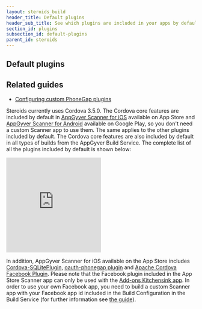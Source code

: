 ```yaml
---
layout: steroids_build
header_title: Default plugins
header_sub_title: See which plugins are included in your apps by default
section_id: plugins
subsection_id: default-plugins
parent_id: steroids
---
```

<section class="docs-section" id="default-plugins">

# Default plugins

## Related guides

- [Configuring custom PhoneGap plugins](/tooling/plugins/configuring-custom-plugins)

Steroids currently uses Cordova 3.5.0. The Cordova core features are included by default in [AppGyver Scanner for iOS](https://itunes.apple.com/us/app/appgyver-scanner/id575076515?mt=8) available on App Store and [AppGyver Scanner for Android](https://play.google.com/store/apps/details?id=com.appgyver.freshandroid&hl=en) available on Google Play, so you don't need a custom Scanner app to use them. The same applies to the other plugins included by default. The Cordova core features are also included by default in all types of builds from the AppGyver Build Service. The complete list of all the plugins included by default is shown below:

<div style="position:relative;padding-bottom:50%;width:100%">
<embed src="https://docs.google.com/spreadsheets/d/1kHGOjSWMUdXN-CmEW4iw9g8k45R9a_fj-39re1hmqUY/pubhtml?gid=0&single=true" style="position:absolute;top:0;left:0;width:50%;height:100%">
</div>

In addition, AppGyver Scanner for iOS available on the App Store includes [Cordova-SQLitePlugin](https://github.com/lite4cordova/Cordova-SQLitePlugin), [oauth-phonegap plugin](https://github.com/oauth-io/oauth-phonegap) and [Apache Cordova Facebook Plugin](https://github.com/AppGyver/phonegap-facebook-plugin). Please note that the Facebook plugin included in the App Store Scanner app can only be used with the [Add-ons Kitchensink app](https://github.com/AppGyver/addons-kitchensink). In order to use your own Facebook app, you need to build a custom Scanner app with your Facebook app id included in the Build Configuration in the Build Service (for further information see [the guide](/steroids/build-service/plugins/configuring-custom-plugins/)).

</section>